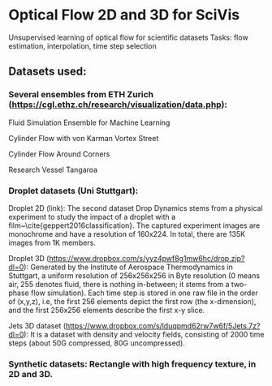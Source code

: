 # Optical Flow 2D and 3D for SciVis
Unsupervised learning of optical flow for scientific datasets
Tasks: flow estimation, interpolation, time step selection

## Datasets used:

### Several ensembles from ETH Zurich (https://cgl.ethz.ch/research/visualization/data.php):
Fluid Simulation Ensemble for Machine Learning

Cylinder Flow with von Karman Vortex Street

Cylinder Flow Around Corners

Research Vessel Tangaroa


### Droplet datasets (Uni Stuttgart):

Droplet 2D (link):
The second dataset Drop Dynamics stems from a physical experiment to study the impact of a droplet with a film~\cite{geppert2016classification}.
The captured experiment images are monochrome and have a resolution of 160x224.
In total, there are 135K images from 1K members.

Droplet 3D (https://www.dropbox.com/s/yyz4pwf8g1mw6hc/drop.zip?dl=0):
Generated by the Institute of Aerospace Thermodynamics in Stuttgart, a uniform resolution of 256x256x256 in Byte resolution (0 means air, 255 denotes fluid, there is nothing in-between; it stems from a two-phase flow simulation). Each time step is stored in one raw file in the order of (x,y,z), i.e, the first 256 elements depict the first row (the x-dimension), and the first 256x256 elements describe the first x-y slice.

Jets 3D dataset (https://www.dropbox.com/s/lduqpmd62rw7w6f/5Jets.7z?dl=0):
It is a dataset with density  and velocity fields, consisting of 2000 time steps (about 50G compressed,  80G uncompressed).

### Synthetic datasets: Rectangle with high frequency texture, in 2D and 3D.

